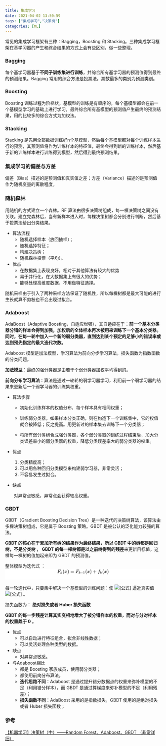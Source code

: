 ```yaml
---
title: 集成学习
date: 2021-04-02 13:50:59
tags: ["集成学习","决策树"]
categories: [ML]
---
```


 常见的集成学习框架有三种：Bagging，Boosting 和 Stacking。三种集成学习框架在基学习器的产生和综合结果的方式上会有些区别，做一些整理。

<!--more-->

###  Bagging 

 每个基学习器基于**不同子训练集进行训练**，并综合所有基学习器的预测值得到最终的预测结果。Bagging 常用的综合方法是投票法，票数最多的类别为预测类别。 

###  Boosting

 Boosting 训练过程为阶梯状，基模型的训练是有顺序的，每个基模型都会在前一个基模型学习的基础上进行学习，最终综合所有基模型的预测值产生最终的预测结果，用的比较多的综合方式为加权法。 

###  Stacking

 Stacking 是先用全部数据训练好n个基模型，然后每个基模型都对每个训练样本进行的预测，其预测值将作为训练样本的特征值，最终会得到新的训练样本，然后基于新的训练样本进行训练得到模型，然后得到最终预测结果。 

###  集成学习的偏差与方差

 偏差（Bias）描述的是预测值和真实值之差；方差（Variance）描述的是预测值作为随机变量的离散程度。 



###  随机森林

  用随机的方式建立一个森林。RF 算法由很多决策树组成，每一棵决策树之间没有关联。建立完森林后，当有新样本进入时，每棵决策树都会分别进行判断，然后基于投票法给出分类结果。 

- 算法流程
  - 随机选择样本（放回抽样）；
  - 随机选择特征；
  - 构建决策树；
  - 随机森林投票（平均）。
- 优点
  - 在数据集上表现良好，相对于其他算法有较大的优势
  - 易于并行化，在大数据集上有很大的优势；
  - 能够处理高维度数据，不用做特征选择。

 随机采样由于引入了两种采样方法保证了随机性，所以每棵树都是最大可能的进行生长就算不剪枝也不会出现过拟合。 

###  Adaboost

 AdaBoost（Adaptive Boosting，自适应增强），其自适应在于：**前一个基本分类器分错的样本会得到加强，加权后的全体样本再次被用来训练下一个基本分类器。同时，在每一轮中加入一个新的弱分类器，直到达到某个预定的足够小的错误率或达到预先指定的最大迭代次数。** 

Adaboost 模型是加法模型，学习算法为前向分步学习算法，损失函数为指数函数的分类问题。

**加法模型**：最终的强分类器是由若干个弱分类器加权平均得到的。

**前向分布学习算法**：算法是通过一轮轮的弱学习器学习，利用前一个弱学习器的结果来更新后一个弱学习器的训练集权重。

- 算法步骤

  - 初始化训练样本的权值分布，每个样本具有相同权重；

  - 训练弱分类器，如果样本分类正确，则在构造下一个训练集中，它的权值就会被降低；反之提高。用更新过的样本集去训练下一个分类器；

  - 将所有弱分类组合成强分类器，各个弱分类器的训练过程结束后，加大分类误差率小的弱分类器的权重，降低分类误差率大的弱分类器的权重。

- 优点

  1. 分类精度高；
  2. 可以用各种回归分类模型来构建弱学习器，非常灵活；
  3. 不容易发生过拟合。

- 缺点

  ​	 对异常点敏感，异常点会获得较高权重。 

###  GBDT

 GBDT（Gradient Boosting Decision Tree）是一种迭代的决策树算法，该算法由多棵决策树组成，它是属于 Boosting 策略。GBDT 是被公认的泛化能力较强的算法。 

**GBDT 的核心在于累加所有树的结果作为最终结果，所以 GBDT 中的树都是回归树，不是分类树 **， GBDT 的每一棵树都是以之前树得到的**残差**来更新目标值，这样每一棵树的值加起来即为 GBDT 的预测值。 

 整体模型为迭代式 ：![avatar](./Ensemble-learning/gbdt.svg)

 每一轮迭代中，只要集中解决一个基模型的训练问题：使 ![[公式]](https://www.zhihu.com/equation?tex=F_k%28x%29) 逼近真实值 ![[公式]](https://www.zhihu.com/equation?tex=y) 。

损失函数为： **绝对损失或者 Huber 损失函数** 

 **GBDT 的每一步残差计算其实变相地增大了被分错样本的权重，而对与分对样本的权重趋于 0** 。

- 优点
  - 可以自动进行特征组合，拟合非线性数据；
  - 可以灵活处理各种类型的数据。
- 缺点
  - 对异常点敏感。
- 与Adaboost相比
  - 都是 Boosting 家族成员，使用弱分类器；
  - 都使用前向分布算法。
  - **迭代思路不同**：Adaboost 是通过提升错分数据点的权重来弥补模型的不足（利用错分样本），而 GBDT 是通过算梯度来弥补模型的不足（利用残差）；
  - **损失函数不同**：AdaBoost 采用的是指数损失，GBDT 使用的是绝对损失或者 Huber 损失函数；





###  参考

[【机器学习】决策树（中）——Random Forest、Adaboost、GBDT （非常详细）](https://zhuanlan.zhihu.com/p/86263786)